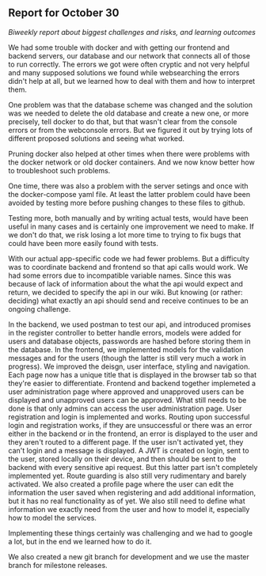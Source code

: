 ## Report for October 30

_Biweekly report about biggest challenges and risks, and learning outcomes_

We had some trouble with docker and with getting our frontend and backend servers, our database and our network that connects all of those to run correctly. The errors we got were often cryptic and not very helpful and many supposed solutions we found while websearching the errors didn't help at all, but we learned how to deal with them and how to interpret them.

One problem was that the database scheme was changed and the solution was we needed to delete the old database and create a new one, or more precisely, tell docker to do that, but that wasn't clear from the console errors or from the webconsole errors. But we figured it out by trying lots of different proposed solutions and seeing what worked.

Pruning docker also helped at other times when there were problems with the docker network or old docker containers. And we now know better how to troubleshoot such problems.

One time, there was also a problem with the server setings and once with the docker-compose yaml file. At least the latter problem could have been avoided by testing more before pushing changes to these files to github.

Testing more, both manually and by writing actual tests, would have been useful in many cases and is certainly one improvement we need to make. If we don't do that, we risk losing a lot more time to trying to fix bugs that could have been more easily found with tests.

With our actual app-specific code we had fewer problems. But a difficulty was to coordinate backend and frontend so that api calls would work. We had some errors due to incompatible variable names. Since this was because of lack of information about the what the api would expect and return, we decided to specify the api in our wiki. But knowing (or rather: deciding) what exactly an api should send and receive continues to be an ongoing challenge.

In the backend, we used postman to test our api, and introduced promises in the register controller to better handle errors, models were added for users and database objects, passwords are hashed before storing them in the database. In the frontend, we implemented models for the validation messages and for the users (though the latter is still very much a work in progress). We improved the deisgn, user interface, styling and navigation. Each page now has a unique title that is displayed in the browser tab so that they're easier to differentiate. Frontend and backend together implemeted a user administration page where approved and unapproved users can be displayed and unapproved users can be approved. What still needs to be done is that only admins can access the user administration page. User registration and login is implemented and works. Routing upon successful login and registration works, if they are unsuccessful or there was an error either in the backend or in the frontend, an error is displayed to the user and they aren't routed to a different page. If the user isn't activated yet, they can't login and a message is displayed. A JWT is created on login, sent to the user, stored locally on their device, and then should be sent to the backend with every sensitive api request. But this latter part isn't completely implemented yet. Route guarding is also still very rudimentary and barely activated. We also created a profile page where the user can edit the information the user saved when registering and add additional information, but it has no real functionality as of yet. We also still need to define what information we exactly need from the user and how to model it, especially how to model the services.

Implementing these things certainly was challenging and we had to google a lot, but in the end we learned how to do it.

We also created a new git branch for development and we use the master branch for milestone releases.
